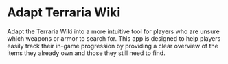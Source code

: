 # Adapt Terraria Wiki
Adapt the Terraria Wiki into a more intuitive tool for players who are unsure which weapons or armor to search for. This app is designed to help players easily track their in-game progression by providing a clear overview of the items they already own and those they still need to find.

